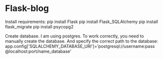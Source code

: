 # Flask-blog

Install requirements: pip install Flask pip install Flask_SQLAlchemy pip install flask_migrate pip install psycopg2

Create database. I am using postgres. To work correctly, you need to manually create the database.
And specify the correct path to the database:
app.config['SQLALCHEMY_DATABASE_URI']='postgresql://username:pass@localhost:port/name_database'
